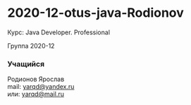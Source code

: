 # 2020-12-otus-java-Rodionov

Курс: Java Developer. Professional

Группа 2020-12

### Учащийся
Родионов Ярослав<br>
mail: yarqd@yandex.ru<br>
или: yarqd@mail.ru<br>
